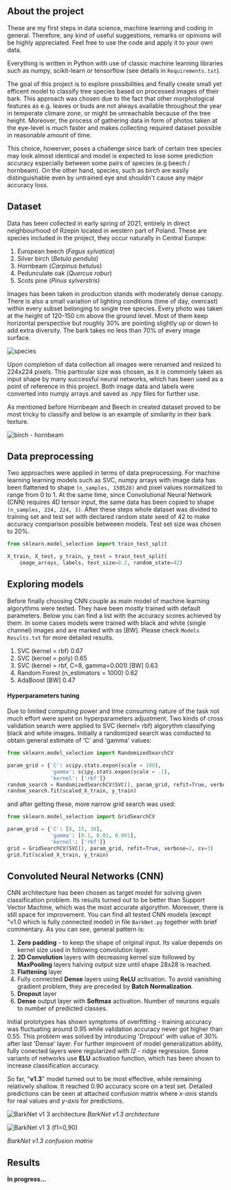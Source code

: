 ## About the project

These are my first steps in data science, machine learning and coding in general. Therefore, any kind of useful suggestions, remarks or opinions will be highly appreciated. Feel free to use the code and apply it to your own data. 

Everything is written in Python with use of classic machine learning libraries such as numpy, scikit-learn or tensorflow (see details in `Requirements.txt`).

The goal of this project is to explore possibilities and finally create small yet efficent model to classify tree species based on processed images of their bark. This approach was chosen due to the fact that other morphological features as e.g. leaves or buds are not always available throughout the year in temperate climare zone, or might be unreachable because of the tree height. Moreover, the process of gathering data in form of photos taken at the eye-level is much faster and makes collecting required dataset possible in reasonable amount of time. 

This choice, howerver, poses a challenge since bark of certain tree species may look almost identical and model is expected to lose some prediction accuracy especially between some pairs of species (e.g beech / hornbeam). On the other hand, species, such as birch are easily distinguishable even by untrained eye and shouldn't cause any major accuracy loss.

## Dataset 

Data has been collected in early spring of 2021, entirely in direct neighbourhood of Rzepin located in western part of Poland. These are species included in the project, they occur naturally in Central Europe:

  1. European beech (*Fagus sylvatica*)
  2. Silver birch (*Betula pendula*)
  3. Hornbeam (*Carpinus betulus*)
  4. Pedunculate oak (*Quercus robur*)
  5. Scots pine (*Pinus sylverstris*)

Images has been taken in production stands with moderately dense canopy. There is also a small variation of lighting conditions (time of day, overcast) within every subset belonging to single tree species. Every photo was taken at the height of 120-150 cm above the ground level. Most of them keep horizontal perspective but roughly 30% are pointing slightly up or down to add extra diversity. The bark takes no less than 70% of every image surface. 

![species](https://user-images.githubusercontent.com/75746226/117172744-60914980-adcc-11eb-932e-83e3f067c689.png)

Upon completion of data collection all images were renamed and resized to 224x224 pixels. This particular size was chosen, as it is commonly taken as input shape by many successful neural networks, which has been used as a point of reference in this project. Both image data and labels were converted into numpy arrays and saved as .npy files for further use. 

As mentioned before Hornbeam and Beech in created dataset proved to be most tricky to classify and below is an example of similarity in their bark texture.

![birch - hornbeam](https://user-images.githubusercontent.com/75746226/117205224-9f85c600-adf1-11eb-881a-edf4eaef808a.png)

## Data preprocessing

Two approaches were applied in terms of data preprocessing. For machine learning learning models such as SVC, numpy arrays with image data has been flattened to shape `(n_samples, 150528)` and pixel values normalized to range from 0 to 1. At the same time, since Convolutional Neural Network (CNN) requires 4D tensor input, the same data has been copied to shape `(n_samples, 224, 224, 3)`. After these steps whole dataset was divided to training set and test set with declared random state seed of 42 to make accuracy comparison possible betweeen models. Test set size was chosen to 20%.

```python
from sklearn.model_selection import train_test_split

X_train, X_test, y_train, y_test = train_test_split(
    image_arrays, labels, test_size=0.2, random_state=42)
```

## Exploring models

Before finally choosing CNN couple as main model of machine learning algorythms were tested. They have been mostly trained with default parameters. Below you can find a list with the accuracy scores achieved by them. In some cases models were trained with black and white (single channel) images and are marked with as [BW]. Please check `Models Results.txt` for more detailed results. 

  1. SVC (kernel = rbf)                          0.67
  2. SVC (kernel = poly)                         0.65
  3. SVC (kernel = rbf, C=8, gamma=0.001) [BW]   0.63 
  4. Random Forest (n_estimators = 1000)         0.62
  5. AdaBoost [BW]                               0.47

#### Hyperparameters tuning

Due to limited computing power and time consuming nature of the task not much effort were spent on hyperparameters adjustment. Two kinds of cross validation search were applied to SVC (kernel= rbf) algorythm classifying black and white images. Initially a randomized search was conducted to obtain general estimate of 'C' and 'gamma' values: 

```python
from sklearn.model_selection import RandomizedSearchCV

param_grid = {'C': scipy.stats.expon(scale = 100), 
              'gamma': scipy.stats.expon(scale = .1),
              'kernel': ['rbf']}
random_search = RandomizedSearchCV(SVC(), param_grid, refit=True, verbose=2, cv=5)
random_search.fit(scaled_X_train, y_train)
```

and after getting these, more narrow grid search was used:

```python
from sklearn.model_selection import GridSearchCV

param_grid = {'C': [8, 15, 30], 
              'gamma': [0.1, 0.01, 0.001],
              'kernel': ['rbf']}
grid = GridSearchCV(SVC(), param_grid, refit=True, verbose=2, cv=3)
grid.fit(scaled_X_train, y_train)
```
## Convoluted Neural Networks (CNN)

CNN architecture has been chosen as target model for solving given classification problem. Its results turned out to be better than Support Vector Machine, which was the most accurate algorythm. Moreover, there is still space for improvement. You can find all tested CNN models (except "v1.0 which is fully connected model) in file `BarkNet.py` together with brief commentary. As you can see, general pattern is:

  1. **Zero padding** - to keep the shape of original input. Its value depends on kernel size used in following convolution layer. 
  2. **2D Convolution** layers with decreasing kernel size followed by **MaxPooling** layers halving output size until shape 28x28 is reached.
  3. **Flattening** layer
  4. Fully connected **Dense** layers using **ReLU** activation. To avoid vanishing gradient problem, they are preceded by **Batch Normalization**.
  5. **Dropout** layer
  6. **Dense** output layer with **Softmax** activation. Number of neurons equals to number of predicted classes.

Initial prototypes has shown symptoms of overfitting - training accuracy was fluctuating around 0.95 while validation accuracy never got higher than 0.55. This problem was solved by introducing 'Dropout' with value of 30% after last 'Dense' layer. For further improvent of model generalization ability, fully conected layers were regularized with *l2* - ridge regression. Some variants of networks use **ELU** activation function, which has been shown to increase classification accuracy.

So far, "**v1.3**" model turned out to be most effective, while remaining relativwly shallow. It reached 0.90 accuracy score on a test set. Detailed predictions can be seen at attached confusion matrix where *x-axis* stands for real values and *y-axis* for predictions.

![BarkNet v1 3 architecture](https://user-images.githubusercontent.com/75746226/119224302-11eaeb80-bafe-11eb-9483-e0926390f2f1.png)
*BarkNet v1.3 architecture*

![BarkNet v1 3 (f1=0,90)](https://user-images.githubusercontent.com/75746226/118040843-5e059580-b372-11eb-89e5-cf4d47902bf3.png)

*BarkNet v1.3 confusion matrix*


## Results

**In progress...**
